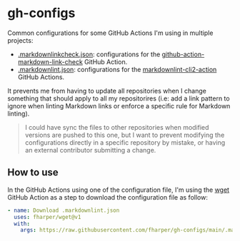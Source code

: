 # gh-configs

Common configurations for some GitHub Actions I'm using in multiple projects:

- [.markdownlinkcheck.json](.markdownlinkcheck.json): configurations for the [github-action-markdown-link-check](https://github.com/gaurav-nelson/github-action-markdown-link-check) GitHub Action.
- [.markdownlint.json](.markdownlint.json): configurations for the [markdownlint-cli2-action](https://github.com/DavidAnson/markdownlint-cli2-action) GitHub Actions.

It prevents me from having to update all repositories when I change something that should apply to all my repositorires (i.e: add a link pattern to ignore when linting Markdown links or enforce a specific rule for Markdown linting).

> I could have sync the files to other repositories when modified versions are pushed to this one, but I want to prevent modifying the configurations directly in a specific repository by mistake, or having an external contributor submitting a change.

## How to use

In the GitHub Actions using one of the configuration file, I'm using the [wget](https://github.com/fharper/wget) GitHub Action as a step to download the configuration file as follow:

```yaml
- name: Download .markdownlint.json
  uses: fharper/wget@v1
  with:
    args: https://raw.githubusercontent.com/fharper/gh-configs/main/.markdownlint.json
```

